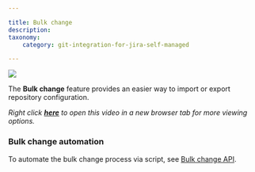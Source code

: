 ```yaml
---

title: Bulk change
description:
taxonomy:
    category: git-integration-for-jira-self-managed

---
```

![](https://bigbrassband.atlassian.net/wiki/download/thumbnails/1930397801/gitserver-gitcfg-bulk-change.png?version=1&modificationDate=1630642858869&cacheVersion=1&api=v2&width=680&height=336)


The **Bulk change** feature provides an easier way to import or export repository configuration.

_Right click_ [_**here**_](https://bigbrassband.wistia.com/medias/v2c5qrgps8) _to open this video in a new browser tab for more viewing options._

### Bulk change automation

To automate the bulk change process via script, see [Bulk change API](/wiki/spaces/GIJDC/pages/380764495).


